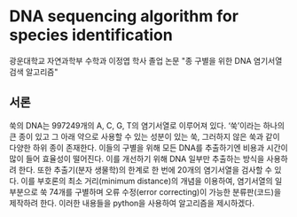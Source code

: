 # DNA sequencing algorithm for species identification

광운대학교 자연과학부 수학과 이정엽 학사 졸업 논문
"종 구별을 위한 DNA 염기서열 검색 알고리즘"

## 서론

 쑥의 DNA는 997249개의 A, C, G, T의 염기서열로 이루어져 있다. ‘쑥’이라는 하나의 큰 종이 있고 그 아래 약으로 사용할 수 있는 성분이 있는 쑥, 그러하지 않은 쑥과 같이 다양한 하위 종이 존재한다. 이들의 구별을 위해 모든 DNA를 추출하기엔 비용과 시간이 많이 들어 효율성이 떨어진다. 이를 개선하기 위해 DNA 일부만 추출하는 방식을 사용하려 한다. 또한 추출기(분자 생물학)의 한계로 한 번에 20개의 염기서열을 검사할 수 있다. 이를 부호론의 최소 거리(minimum distance)의 개념을 이용하여, 염기서열의 일부분으로 쑥 74개를 구별하며 오류 수정(error correcting)이 가능한 분류판(코드)을 제작하려 한다. 이러한 내용들을 python을 사용하여 알고리즘을 제시하겠다.